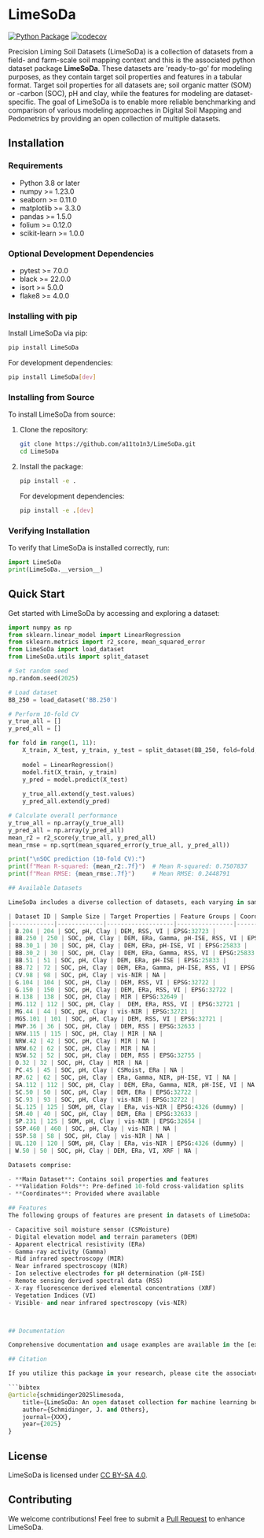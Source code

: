 # LimeSoDa

[![Python Package](https://github.com/a11to1n3/LimeSoDa/actions/workflows/python-package.yml/badge.svg)](https://github.com/a11to1n3/LimeSoDa/actions/workflows/python-package.yml)
[![codecov](https://codecov.io/gh/a11to1n3/LimeSoDa/branch/main/graph/badge.svg)](https://codecov.io/gh/a11to1n3/LimeSoDa)

Precision Liming Soil Datasets (LimeSoDa) is a collection of datasets from a field- and farm-scale soil mapping context and this is the associated python dataset package **LimeSoDa**. These datasets are 'ready-to-go' for modeling purposes, as they contain target soil properties and features in a tabular format. Target soil properties for all datasets are; soil organic matter (SOM) or -carbon (SOC), pH and clay, while the features for modeling are dataset-specific. The goal of LimeSoDa is to enable more reliable benchmarking and comparison of various modeling approaches in Digital Soil Mapping and Pedometrics by providing an open collection of multiple datasets. 

## Installation

### Requirements

- Python 3.8 or later
- numpy >= 1.23.0
- seaborn >= 0.11.0
- matplotlib >= 3.3.0
- pandas >= 1.5.0
- folium >= 0.12.0
- scikit-learn >= 1.0.0

### Optional Development Dependencies

- pytest >= 7.0.0
- black >= 22.0.0
- isort >= 5.0.0
- flake8 >= 4.0.0

### Installing with pip

Install LimeSoDa via pip:

```bash
pip install LimeSoDa
```

For development dependencies:

```bash
pip install LimeSoDa[dev]
```

### Installing from Source

To install LimeSoDa from source:

1. Clone the repository:

    ```bash
    git clone https://github.com/a11to1n3/LimeSoDa.git
    cd LimeSoDa
    ```

2. Install the package:

    ```bash
    pip install -e .
    ```

    For development dependencies:

    ```bash
    pip install -e .[dev]
    ```

### Verifying Installation

To verify that LimeSoDa is installed correctly, run:

```python
import LimeSoDa
print(LimeSoDa.__version__)
```

## Quick Start

Get started with LimeSoDa by accessing and exploring a dataset:

```python
import numpy as np
from sklearn.linear_model import LinearRegression
from sklearn.metrics import r2_score, mean_squared_error
from LimeSoDa import load_dataset
from LimeSoDa.utils import split_dataset

# Set random seed
np.random.seed(2025)

# Load dataset
BB_250 = load_dataset('BB.250')

# Perform 10-fold CV
y_true_all = []
y_pred_all = []

for fold in range(1, 11):
    X_train, X_test, y_train, y_test = split_dataset(BB_250, fold=fold, targets='SOC_target')
    
    model = LinearRegression()
    model.fit(X_train, y_train)
    y_pred = model.predict(X_test)
    
    y_true_all.extend(y_test.values)
    y_pred_all.extend(y_pred)

# Calculate overall performance
y_true_all = np.array(y_true_all)
y_pred_all = np.array(y_pred_all)
mean_r2 = r2_score(y_true_all, y_pred_all)
mean_rmse = np.sqrt(mean_squared_error(y_true_all, y_pred_all))

print("\nSOC prediction (10-fold CV):")
print(f"Mean R-squared: {mean_r2:.7f}")  # Mean R-squared: 0.7507837
print(f"Mean RMSE: {mean_rmse:.7f}")     # Mean RMSE: 0.2448791

## Available Datasets

LimeSoDa includes a diverse collection of datasets, each varying in sample size and geographic focus:

| Dataset ID | Sample Size | Target Properties | Feature Groups | Coordinates |
|------------|-------------|-------------------|----------------|-------------|
| B.204 | 204 | SOC, pH, Clay | DEM, RSS, VI | EPSG:32723 |
| BB.250 | 250 | SOC, pH, Clay | DEM, ERa, Gamma, pH-ISE, RSS, VI | EPSG:25833 |
| BB.30_1 | 30 | SOC, pH, Clay | DEM, ERa, pH-ISE, VI | EPSG:25833 |
| BB.30_2 | 30 | SOC, pH, Clay | DEM, ERa, Gamma, RSS, VI | EPSG:25833 |
| BB.51 | 51 | SOC, pH, Clay | DEM, ERa, pH-ISE | EPSG:25833 |
| BB.72 | 72 | SOC, pH, Clay | DEM, ERa, Gamma, pH-ISE, RSS, VI | EPSG:25833 |
| CV.98 | 98 | SOC, pH, Clay | vis-NIR | NA |
| G.104 | 104 | SOC, pH, Clay | DEM, RSS, VI | EPSG:32722 |
| G.150 | 150 | SOC, pH, Clay | DEM, ERa, RSS, VI | EPSG:32722 |
| H.138 | 138 | SOC, pH, Clay | MIR | EPSG:32649 |
| MG.112 | 112 | SOC, pH, Clay |  DEM, ERa, RSS, VI | EPSG:32721 |
| MG.44 | 44 | SOC, pH, Clay | vis-NIR | EPSG:32721 |
| MGS.101 | 101 | SOC, pH, Clay | DEM, RSS, VI | EPSG:32721 |
| MWP.36 | 36 | SOC, pH, Clay | DEM, RSS | EPSG:32633 |
| NRW.115 | 115 | SOC, pH, Clay | MIR | NA |
| NRW.42 | 42 | SOC, pH, Clay | MIR | NA |
| NRW.62 | 62 | SOC, pH, Clay | MIR | NA |
| NSW.52 | 52 | SOC, pH, Clay | DEM, RSS | EPSG:32755 |
| O.32 | 32 | SOC, pH, Clay | MIR | NA |
| PC.45 | 45 | SOC, pH, Clay | CSMoist, ERa | NA |
| RP.62 | 62 | SOC, pH, Clay | ERa, Gamma, NIR, pH-ISE, VI | NA |
| SA.112 | 112 | SOC, pH, Clay | DEM, ERa, Gamma, NIR, pH-ISE, VI | NA |
| SC.50 | 50 | SOC, pH, Clay | DEM, ERa | EPSG:32722 |
| SC.93 | 93 | SOC, pH, Clay | vis-NIR | EPSG:32722 |
| SL.125 | 125 | SOM, pH, Clay | ERa, vis-NIR | EPSG:4326 (dummy) |
| SM.40 | 40 | SOC, pH, Clay | DEM, ERa | EPSG:32633 |
| SP.231 | 125 | SOM, pH, Clay | vis-NIR | EPSG:32654 |
| SSP.460 | 460 | SOC, pH, Clay | vis-NIR | NA |
| SSP.58 | 58 | SOC, pH, Clay | vis-NIR | NA |
| UL.120 | 120 | SOM, pH, Clay | ERa, vis-NIR | EPSG:4326 (dummy) |
| W.50 | 50 | SOC, pH, Clay | DEM, ERa, VI, XRF | NA |

Datasets comprise:

- **Main Dataset**: Contains soil properties and features
- **Validation Folds**: Pre-defined 10-fold cross-validation splits
- **Coordinates**: Provided where available

## Features
The following groups of features are present in datasets of LimeSoDa:

- Capacitive soil moisture sensor (CSMoisture)
- Digital elevation model and terrain parameters (DEM)
- Apparent electrical resistivity (ERa)
- Gamma-ray activity (Gamma)
- Mid infrared spectroscopy (MIR)
- Near infrared spectroscopy (NIR)
- Ion selective electrodes for pH determination (pH-ISE)
- Remote sensing derived spectral data (RSS)
- X-ray fluorescence derived elemental concentrations (XRF)
- Vegetation Indices (VI)
- Visible- and near infrared spectroscopy (vis-NIR)



## Documentation

Comprehensive documentation and usage examples are available in the [examples](examples/) directory.

## Citation

If you utilize this package in your research, please cite the associated paper:

```bibtex
@article{schmidinger2025limesoda,
    title={LimeSoDa: An open dataset collection for machine learning benchmarking in digital soil mapping},
    author={Schmidinger, J. and Others},
    journal={XXX},
    year={2025}
}
```

## License

LimeSoDa is licensed under [CC BY-SA 4.0](https://creativecommons.org/licenses/by-sa/4.0/).

## Contributing

We welcome contributions! Feel free to submit a [Pull Request](https://github.com/JonasSchmidinger/LimeSoDa/pulls) to enhance LimeSoDa.
